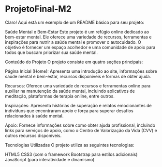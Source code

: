 # ProjetoFinal-M2

Claro! Aqui está um exemplo de um README básico para seu projeto:

Saúde Mental e Bem-Estar
Este projeto é um refúgio online dedicado ao bem-estar mental. Ele oferece uma variedade de recursos, ferramentas e inspirações para nutrir a saúde mental e promover o autocuidado. O objetivo é fornecer um espaço acolhedor e uma comunidade de apoio para todos que buscam priorizar sua saúde mental.

Conteúdo do Projeto
O projeto consiste em quatro seções principais:

Página Inicial (Home): Apresenta uma introdução ao site, informações sobre saúde mental e bem-estar, recursos disponíveis e formas de obter ajuda.

Recursos: Oferece uma variedade de recursos e ferramentas online para auxiliar na manutenção da saúde mental, incluindo aplicativos de meditação, plataformas de terapia online, entre outros.

Inspirações: Apresenta histórias de superação e relatos emocionantes de indivíduos que encontraram apoio e força para superar desafios relacionados à saúde mental.

Apoio: Fornece informações sobre como obter ajuda profissional, incluindo links para serviços de apoio, como o Centro de Valorização da Vida (CVV) e outros recursos disponíveis.

Tecnologias Utilizadas
O projeto utiliza as seguintes tecnologias:

HTML5
CSS3 (com o framework Bootstrap para estilos adicionais)
JavaScript (para interatividade e dinamismo)
